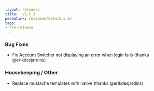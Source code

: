 ```yaml
---
layout: releases
title:  v5.5.5
permalink: releases/beta/5.5.5/
tags:
- Pre-release
---
```


### Bug Fixes

- Fix Account Switcher not displaying an error when login fails (thanks @erikdesjardins)

### Housekeeping / Other

- Replace mustache templates with native (thanks @erikdesjardins)
